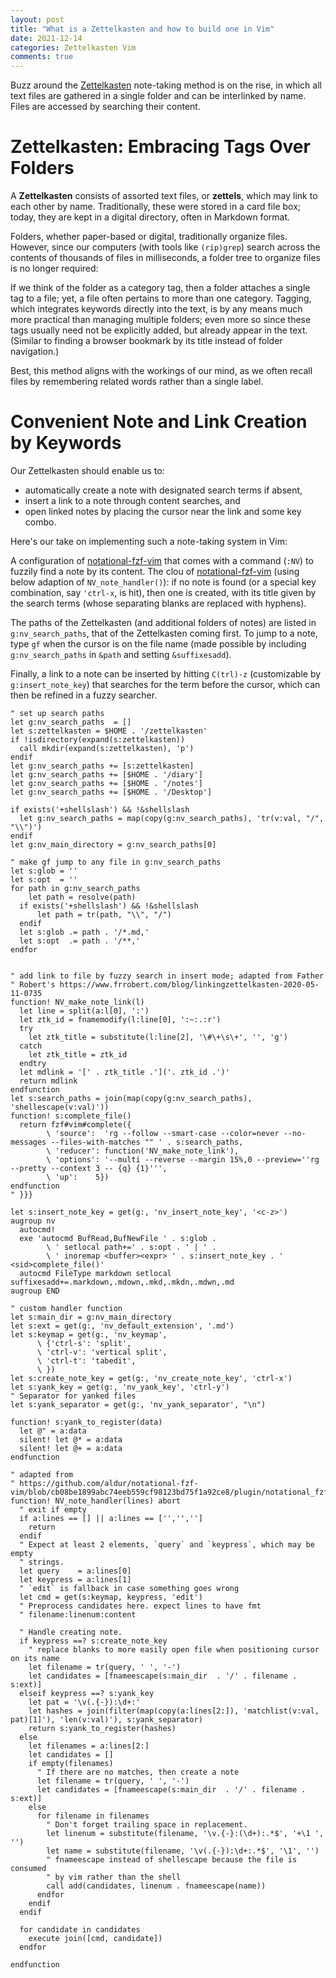 ```yaml
---
layout: post
title: "What is a Zettelkasten and how to build one in Vim"
date: 2021-12-14
categories: Zettelkasten Vim
comments: true
---
```


Buzz around the [Zettelkasten](https://zettelkasten.de/) note-taking method is on the rise, in which  all text files are gathered in a single folder and can be interlinked by name.
Files are accessed by searching their content.

# Zettelkasten: Embracing Tags Over Folders

A **Zettelkasten** consists of assorted text files, or **zettels**, which may link to each other by name.
Traditionally, these were stored in a card file box; today, they are kept in a digital directory, often in Markdown format.

Folders, whether paper-based or digital, traditionally organize files.
However, since our computers (with tools like `(rip)grep`) search across the contents of thousands of files in milliseconds, a folder tree to organize files is no longer required:

If we think of the folder as a category tag, then a folder attaches a single tag to a file;
yet, a file often pertains to more than one category.
Tagging, which integrates keywords directly into the text, is by any means much more practical than managing multiple folders;
even more so since these tags usually need not be explicitly added, but already appear in the text.
(Similar to finding a browser bookmark by its title instead of folder navigation.)

Best, this method aligns with the workings of our mind, as we often recall files by remembering related words rather than a single label.

# Convenient Note and Link Creation by Keywords

Our Zettelkasten should enable us to:

- automatically create a note with designated search terms if absent,
- insert a link to a note through content searches, and
- open linked notes by placing the cursor near the link and some key combo.

Here's our take on implementing such a note-taking system in Vim:

A configuration of [notational-fzf-vim](https://github.com/alok/notational-fzf-vim) that comes with a command (`:NV`) to fuzzily find a note by its content.
The clou of [notational-fzf-vim](https://github.com/alok/notational-fzf-vim) (using below adaption of `NV_note_handler()`):
if no note is found (or a special key combination, say `'ctrl-x`, is hit), then one is created, with its title given by the search terms (whose separating blanks are replaced with hyphens).

The paths of the Zettelkasten (and additional folders of notes) are listed in `g:nv_search_paths`, that of the Zettelkasten coming first.
To jump to a note, type `gf` when the cursor is on the file name (made possible by including `g:nv_search_paths` in `&path` and setting `&suffixesadd`).

Finally, a link to a note can be inserted by hitting `C(trl)-z` (customizable by `g:insert_note_key`) that searches for the term before the cursor, which can then be refined in a fuzzy searcher.

```vim
" set up search paths
let g:nv_search_paths  = []
let s:zettelkasten = $HOME . '/zettelkasten'
if !isdirectory(expand(s:zettelkasten))
  call mkdir(expand(s:zettelkasten), 'p')
endif
let g:nv_search_paths += [s:zettelkasten]
let g:nv_search_paths += [$HOME . '/diary']
let g:nv_search_paths += [$HOME . '/notes']
let g:nv_search_paths += [$HOME . '/Desktop']

if exists('+shellslash') && !&shellslash
  let g:nv_search_paths = map(copy(g:nv_search_paths), 'tr(v:val, "/", "\\")')
endif
let g:nv_main_directory = g:nv_search_paths[0]

" make gf jump to any file in g:nv_search_paths
let s:glob = ''
let s:opt  = ''
for path in g:nv_search_paths
	let path = resolve(path)
  if exists('+shellslash') && !&shellslash
	  let path = tr(path, "\\", "/")
  endif
  let s:glob .= path . '/*.md,'
  let s:opt  .= path . '/**,'
endfor


" add link to file by fuzzy search in insert mode; adapted from Father
" Robert's https://www.frrobert.com/blog/linkingzettelkasten-2020-05-11-0735
function! NV_make_note_link(l)
  let line = split(a:l[0], ':')
  let ztk_id = fnamemodify(l:line[0], ':~:.:r')
  try
    let ztk_title = substitute(l:line[2], '\#\+\s\+', '', 'g')
  catch
    let ztk_title = ztk_id
  endtry
  let mdlink = '[' . ztk_title .']('. ztk_id .')'
  return mdlink
endfunction
let s:search_paths = join(map(copy(g:nv_search_paths), 'shellescape(v:val)'))
function! s:complete_file()
  return fzf#vim#complete({
        \ 'source':  'rg --follow --smart-case --color=never --no-messages --files-with-matches "" ' . s:search_paths,
        \ 'reducer': function('NV_make_note_link'),
        \ 'options': '--multi --reverse --margin 15%,0 --preview=''rg --pretty --context 3 -- {q} {1}''',
        \ 'up':    5})
endfunction
" }}}

let s:insert_note_key = get(g:, 'nv_insert_note_key', '<c-z>')
augroup nv
  autocmd!
  exe 'autocmd BufRead,BufNewFile ' . s:glob .
        \ ' setlocal path+=' . s:opt . ' | ' .
        \ ' inoremap <buffer><expr> ' . s:insert_note_key . ' <sid>complete_file()'
  autocmd FileType markdown setlocal suffixesadd+=.markdown,.mdown,.mkd,.mkdn,.mdwn,.md
augroup END

" custom handler function
let s:main_dir = g:nv_main_directory
let s:ext = get(g:, 'nv_default_extension', '.md')
let s:keymap = get(g:, 'nv_keymap',
      \ {'ctrl-s': 'split',
      \ 'ctrl-v': 'vertical split',
      \ 'ctrl-t': 'tabedit',
      \ })
let s:create_note_key = get(g:, 'nv_create_note_key', 'ctrl-x')
let s:yank_key = get(g:, 'nv_yank_key', 'ctrl-y')
" Separator for yanked files
let s:yank_separator = get(g:, 'nv_yank_separator', "\n")

function! s:yank_to_register(data)
  let @" = a:data
  silent! let @* = a:data
  silent! let @+ = a:data
endfunction

" adapted from
" https://github.com/aldur/notational-fzf-vim/blob/cb08be1899abc74eeb559cf98123bd75f1a92ce8/plugin/notational_fzf.vim#L158
function! NV_note_handler(lines) abort
  " exit if empty
  if a:lines == [] || a:lines == ['','','']
    return
  endif
  " Expect at least 2 elements, `query` and `keypress`, which may be empty
  " strings.
  let query    = a:lines[0]
  let keypress = a:lines[1]
  " `edit` is fallback in case something goes wrong
  let cmd = get(s:keymap, keypress, 'edit')
  " Preprocess candidates here. expect lines to have fmt
  " filename:linenum:content

  " Handle creating note.
  if keypress ==? s:create_note_key
    " replace blanks to more easily open file when positioning cursor on its name
    let filename = tr(query, ' ', '-')
    let candidates = [fnameescape(s:main_dir  . '/' . filename . s:ext)]
  elseif keypress ==? s:yank_key
    let pat = '\v(.{-}):\d+:'
    let hashes = join(filter(map(copy(a:lines[2:]), 'matchlist(v:val, pat)[1]'), 'len(v:val)'), s:yank_separator)
    return s:yank_to_register(hashes)
  else
    let filenames = a:lines[2:]
    let candidates = []
    if empty(filenames)
      " If there are no matches, then create a note
      let filename = tr(query, ' ', '-')
      let candidates = [fnameescape(s:main_dir  . '/' . filename . s:ext)]
    else
      for filename in filenames
        " Don't forget trailing space in replacement.
        let linenum = substitute(filename, '\v.{-}:(\d+):.*$', '+\1 ', '')
        let name = substitute(filename, '\v(.{-}):\d+:.*$', '\1', '')
        " fnameescape instead of shellescape because the file is consumed
        " by vim rather than the shell
        call add(candidates, linenum . fnameescape(name))
      endfor
    endif
  endif

  for candidate in candidates
    execute join([cmd, candidate])
  endfor

endfunction
```

